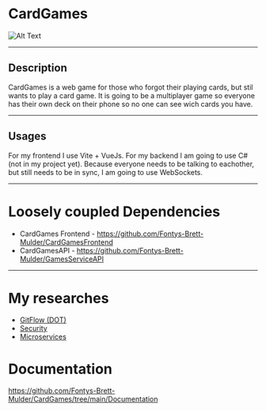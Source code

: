 # CardGames

![Alt Text](https://www.animatedimages.org/data/media/633/animated-playing-card-image-0071.gif)
***
## Description
CardGames is a web game for those who forgot their playing cards, but stil wants to play a card game. It is going to be a multiplayer game so everyone has their own deck on their phone so no one can see wich cards you have.

***
## Usages
For my frontend I use Vite + VueJs. For my backend I am going to use C# (not in my project yet). Because everyone needs to be talking to eachother, but still needs to be in sync, I am going to use WebSockets. 

***
# Loosely coupled Dependencies
- CardGames Frontend - https://github.com/Fontys-Brett-Mulder/CardGamesFrontend
- CardGamesAPI - https://github.com/Fontys-Brett-Mulder/GamesServiceAPI

***
# My researches
- [GitFlow (DOT)](https://github.com/Fontys-Brett-Mulder/CardGames/blob/main/Research/GitFlow.dotresearch.md)
- [Security](https://github.com/Fontys-Brett-Mulder/CardGames/blob/main/Research/Secutiry.research.md) 
- [Microservices](https://github.com/Fontys-Brett-Mulder/CardGames/blob/main/Research/Microservices.research.md)

# Documentation
https://github.com/Fontys-Brett-Mulder/CardGames/tree/main/Documentation
